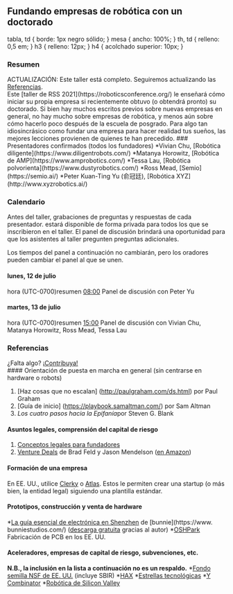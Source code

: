 ## Fundando empresas de robótica con un doctorado

<tipo de estilo="texto/css">
tabla, td {
  borde: 1px negro sólido;
}
mesa {
  ancho: 100%;
}
th, td {
  relleno: 0,5 em;
}
h3 {
  relleno: 12px;
}
h4 {
  acolchado superior: 10px;
}
</estilo>

### Resumen

<div class="alert alert-success" role="alert">ACTUALIZACIÓN: Este taller está completo. Seguiremos actualizando las <a href="#references">Referencias</a>.</div>
Este [taller de RSS 2021](https://roboticsconference.org/) le enseñará cómo iniciar su propia empresa si recientemente obtuvo (o obtendrá pronto) su doctorado.
Si bien hay muchos escritos previos sobre nuevas empresas en general, no hay mucho sobre empresas de robótica, y menos aún sobre cómo hacerlo poco después de la escuela de posgrado.
Para algo tan idiosincrásico como fundar una empresa para hacer realidad tus sueños, las mejores lecciones provienen de quienes te han precedido.
### Presentadores confirmados (todos los fundadores)
*Vivian Chu, [Robótica diligente](https://www.diligentrobots.com/)
*Matanya Horowitz, [Robótica de AMP](https://www.amprobotics.com/)
*Tessa Lau, [Robótica polvorienta](https://www.dustyrobotics.com/)
*Ross Mead, [Semio](https://semio.ai/)
*Peter Kuan-Ting Yu (俞冠廷), [Robótica XYZ](http://www.xyzrobotics.ai/)


### Calendario

Antes del taller, grabaciones de preguntas y respuestas de cada presentador.
estará disponible de forma privada para todos los que se inscribieron en el taller.
El panel de discusión brindará una oportunidad para que los asistentes al taller pregunten
preguntas adicionales.

Los tiempos del panel a continuación no cambiarán, pero los oradores pueden cambiar el panel al que se unen.

#### lunes, 12 de julio

<tabla>
<thead><tr><th>hora (UTC-0700)</th><th>resumen</th></tr></thead>
<tbody>
<tr>
<td><a href="https://time.is/0800_12_Jul_2021_in_Los_Angeles">08:00</a></td>
<td>Panel de discusión con Peter Yu</td>
</tr>
</tbody>
</tabla>


#### martes, 13 de julio

<tabla>
<thead><tr><th>hora (UTC-0700)</th><th>resumen</th></tr></thead>
<tbody>
<tr>
<td><a href="https://time.is/1500_13_Jul_2021_in_Los_Angeles">15:00</a></td>
<td>Panel de discusión con Vivian Chu, Matanya Horowitz, Ross Mead, Tessa Lau</td>
</tr>
</tbody>
</tabla>


### Referencias
<div class="alert alert-success" role="alert">¿Falta algo? <a href="https://github.com/rerobots/doc-help/blob/master/events/RSS2021.md">¡Contribuya!</a></div>
#### Orientación de puesta en marcha en general (sin centrarse en hardware o robots)

1. [Haz cosas que no escalan] (http://paulgraham.com/ds.html) por Paul Graham
2. [Guía de inicio] (https://playbook.samaltman.com/) por Sam Altman
3. *Los cuatro pasos hacia la Epifanía*por Steven G. Blank


#### Asuntos legales, comprensión del capital de riesgo
1. [Conceptos legales para fundadores](https://handbook.clerky.com/)
2. [Venture Deals](https://www.venturedeals.com/) de Brad Feld y Jason Mendelson ([en Amazon](https://www.amazon.com/Venture-Deals-Smarter-Lawyer-Capitalist/dp/1119594820/))


#### Formación de una empresa

En EE. UU., utilice [Clerky](https://www.clerky.com/) o [Atlas](https://stripe.com/atlas). Estos le permiten crear una startup (o más bien, la entidad legal) siguiendo una plantilla estándar.


#### Prototipos, construcción y venta de hardware
*[La guía esencial de electrónica en Shenzhen](https://www.crowdsupply.com/sutajio-kosagi/the-essential-guide-to-electronics-in-shenzhen) de [bunnie](https://www. bunniestudios.com/) ([descarga gratuita](https://bunniefoo.com/bunnie/essential/essential-guide-shenzhen-web.pdf) gracias al autor)
*[OSHPark](https://oshpark.com/) Fabricación de PCB en los EE. UU.


#### Aceleradores, empresas de capital de riesgo, subvenciones, etc.

**N.B., la inclusión en la lista a continuación no es un respaldo.**
*[Fondo semilla NSF de EE. UU.](https://seedfund.nsf.gov/) (incluye SBIR)
*[HAX](https://hax.co/)
*[Estrellas tecnológicas](https://www.techstars.com/)
*[Y Combinator](https://www.ycombinator.com/)
*[Robótica de Silicon Valley](https://svrobo.org/)